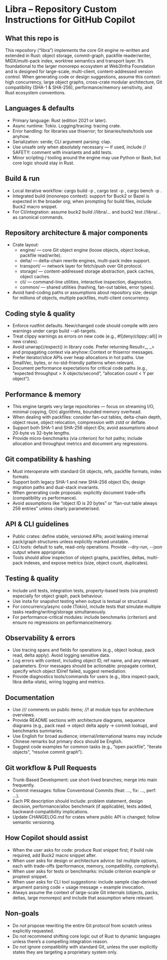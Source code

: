 # Libra – Repository Custom Instructions for GitHub Copilot

## What this repo is

This repository (“libra”) implements the core Git engine re-written and extended in Rust: object storage, commit-graph, packfile reader/writer, MIDX/multi-pack index, worktree semantics and transport layer. It’s foundational to the larger monorepo ecosystem at Web3Infra Foundation and is designed for large-scale, multi-client, content-addressed version control.
When generating code or design suggestions, assume this context: high concurrency, large object graphs, cross-crate modular architecture, Git compatibility (SHA-1 & SHA-256), performance/memory sensitivity, and Rust ecosystem conventions.

## Languages & defaults

- Primary language: Rust (edition 2021 or later).
- Async runtime: Tokio. Logging/tracing: tracing crate.
- Error handling: for libraries use thiserror; for binaries/tests/tools use anyhow.
- Serialization: serde; CLI argument parsing: clap.
- Use unsafe only when absolutely necessary — if used, include // SAFETY: comment with invariants and add tests.
- Minor scripting / tooling around the engine may use Python or Bash, but core logic should stay in Rust.

## Build & run

- Local iterative workflow: cargo build -p <crate>, cargo test -p <crate>, cargo bench -p <crate>.
- Integrated build (monorepo context): support for Buck2 or Bazel is expected in the broader org; when prompting for build files, include Buck2 macro snippet.
- For CI/integration: assume buck2 build //libra/... and buck2 test //libra/... as canonical commands.

## Repository architecture & major components

- Crate layout:
    - engine/ — core Git object engine (loose objects, object lookup, packfile read/write).
    - delta/ — delta-chain rewrite engines, multi-pack index support.
    - transport/ — network layer for fetch/push over Git protocol.
    - storage/ — content-addressed storage abstraction, pack caches, object caches.
    - cli/ — command-line utilities, interactive inspection, diagnostics.
    - common/ — shared utilities (hashing, fan-out tables, error types).
- Avoid hard-coding paths or assumptions about repository size; design for millions of objects, multiple packfiles, multi-client concurrency.

## Coding style & quality

- Enforce rustfmt defaults. New/changed code should compile with zero warnings under cargo build --all-targets.
- Treat clippy warnings as errors on new code (e.g., #![deny(clippy::all)] in new crates).
- Avoid unwrap()/expect() in library code. Prefer returning Result<_, _> and propagating context via anyhow::Context or thiserror messages.
- Prefer iterator/slice APIs over heap allocations in hot paths. Use SmallVec, bytes, or no-std-friendly patterns when relevant.
- Document performance expectations for critical code paths (e.g., “expected throughput > X objects/second”, “allocation count < Y per object”).

## Performance & memory

- This engine targets very large repositories — focus on streaming I/O, minimal copying, O(n) algorithms, bounded memory overhead.
- When dealing with packfiles: consider fan-out tables, delta-chain depth, object reuse, object relocation, compression with zstd or deflate.
- Support both SHA-1 and SHA-256 object IDs; avoid assumptions about 20-byte vs 32-byte lengths.
- Provide micro-benchmarks (via criterion) for hot paths; include allocation and throughput metrics and document any regressions.

## Git compatibility & hashing

- Must interoperate with standard Git objects, refs, packfile formats, index formats.
- Support both legacy SHA-1 and new SHA-256 object IDs; design migration paths and dual-stack invariants.
- When generating code proposals: explicitly document trade-offs (compatibility vs performance).
- Avoid assumptions like “object ID is 20 bytes” or “fan-out table always 256 entries” unless clearly parameterised.

## API & CLI guidelines

- Public crates: define stable, versioned APIs; avoid leaking internal pack/graph structures unless explicitly marked unstable.
- CLI tools: default to safe, read-only operations. Provide --dry-run, --json output where appropriate.
- Tools should allow inspection of object graphs, packfiles, deltas, multi-pack indexes, and expose metrics (size, object count, duplicates).

## Testing & quality

- Include unit tests, integration tests, property-based tests (via proptest) especially for object graph, pack behaviour.
- Use insta for snapshot testing when output is textual or structural.
- For concurrency/async code (Tokio), include tests that simulate multiple tasks reading/writing/storage simultaneously.
- For performance-critical modules: include benchmarks (criterion) and ensure no regressions on performance/memory.

## Observability & errors

- Use tracing spans and fields for operations (e.g., object lookup, pack read, delta apply). Avoid logging sensitive data.
- Log errors with context, including object ID, ref name, and any relevant parameters. Error messages should be actionable: propagate context, specify which object ID/ref failed, suggest remediation.
- Provide diagnostics tools/commands for users (e.g., libra inspect-pack, libra delta-stats), wiring logging and metrics.

## Documentation

- Use /// comments on public items; //! at module tops for architecture overviews.
- Provide README sections with architecture diagrams, sequence diagrams (e.g., pack read → object delta apply → commit lookup), and benchmarks summaries.
- Use English for broad audience; internal/international teams may include Chinese remarks but primary docs should be English.
- Suggest code examples for common tasks (e.g., “open packfile”, “iterate objects”, “resolve commit graph”).

## Git workflow & Pull Requests

- Trunk-Based Development: use short-lived branches; merge into main frequently.
- Commit messages: follow Conventional Commits (feat: …, fix: …, perf: …).
- Each PR description should include: problem statement, design decision, performance/alloc benchmark (if applicable), tests added, backward-compatibility implications.
- Update CHANGELOG.md for crates where public API is changed; follow semantic versioning.

## How Copilot should assist

- When the user asks for code: produce Rust snippet first; if build rule required, add Buck2 macro snippet after.
- When user asks for design or architecture advice: list multiple options, each with trade-offs (performance, memory, compatibility, complexity).
- When user asks for tests or benchmarks: include criterion example or proptest snippet.
- When user asks for CLI tool suggestions: include sample clap-derived argument parsing code + usage message + example invocation.
- Always assume the context of large-scale Git internals (objects, packs, deltas, large monorepo) and include that assumption where relevant.

## Non-goals

- Do not propose rewriting the entire Git protocol from scratch unless explicitly requested.
- Do not recommend shifting core logic out of Rust to dynamic languages unless there’s a compelling integration reason.
- Do not ignore compatibility with standard Git, unless the user explicitly states they are targeting a proprietary system only.
